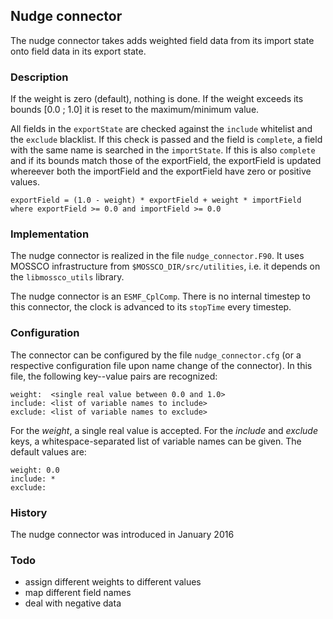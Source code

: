## Nudge connector

The nudge connector takes adds weighted field data from its import state
onto field data in its export state.

### Description

If the weight is zero (default), nothing is done.  If the weight exceeds its
bounds [0.0 ; 1.0] it is reset to the maximum/minimum value.

All fields in the `exportState` are checked against the `include` whitelist and
the `exclude` blacklist.  If this check is passed and the field is `complete`,
a field with the same name is searched in the `importState`.  If this is also
`complete` and if its bounds match those of the exportField, the exportField is
updated whereever both the importField and the exportField have zero or positive
values.

    exportField = (1.0 - weight) * exportField + weight * importField
    where exportField >= 0.0 and importField >= 0.0

### Implementation

The nudge connector is realized in the file `nudge_connector.F90`. It uses
MOSSCO infrastructure from `$MOSSCO_DIR/src/utilities`, i.e. it depends on the
`libmossco_utils` library.

The nudge connector is an `ESMF_CplComp`.  There is no internal timestep to this
connector, the clock is advanced to its `stopTime` every timestep.

### Configuration

The connector can be configured by the file `nudge_connector.cfg` (or a
respective configuration file upon name change of the connector).  In this file,
the following key--value pairs are recognized:

    weight:  <single real value between 0.0 and 1.0>
    include: <list of variable names to include>
    exclude: <list of variable names to exclude>

For the *weight*, a single real value is accepted.  For the *include* and
*exclude* keys, a whitespace-separated list of variable names can be given.
The default values are:

    weight: 0.0
    include: *
    exclude:

### History

The nudge connector was introduced in January 2016

### Todo

- assign different weights to different values
- map different field names
- deal with negative data
